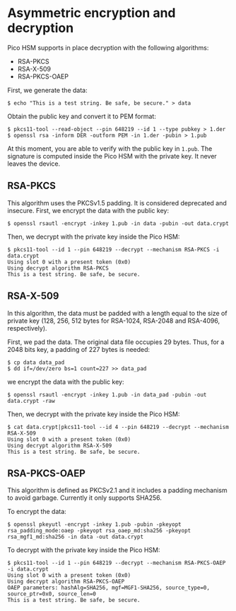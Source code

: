 # Asymmetric encryption and decryption

Pico HSM supports in place decryption with the following algorithms:
* RSA-PKCS
* RSA-X-509
* RSA-PKCS-OAEP

First, we generate the data:
```
$ echo "This is a test string. Be safe, be secure." > data
```

Obtain the public key and convert it to PEM format:
```
$ pkcs11-tool --read-object --pin 648219 --id 1 --type pubkey > 1.der
$ openssl rsa -inform DER -outform PEM -in 1.der -pubin > 1.pub
```

At this moment, you are able to verify with the public key in `1.pub`. The signature is computed inside the Pico HSM with the private key. It never leaves the device.

## RSA-PKCS
This algorithm uses the PKCSv1.5 padding. It is considered deprecated and insecure.
First, we encrypt the data with the public key:

```
$ openssl rsautl -encrypt -inkey 1.pub -in data -pubin -out data.crypt 
```

Then, we decrypt with the private key inside the Pico HSM:

``` 
$ pkcs11-tool --id 1 --pin 648219 --decrypt --mechanism RSA-PKCS -i data.crypt
Using slot 0 with a present token (0x0)
Using decrypt algorithm RSA-PKCS
This is a test string. Be safe, be secure.
```

## RSA-X-509
In this algorithm, the data must be padded with a length equal to the size of private key (128, 256, 512 bytes for RSA-1024, RSA-2048 and RSA-4096, respectively).

First, we pad the data. The original data file occupies 29 bytes. Thus, for a 2048 bits key, a padding of 227 bytes is needed:

```
$ cp data data_pad
$ dd if=/dev/zero bs=1 count=227 >> data_pad
```

we encrypt the data with the public key:

```
$ openssl rsautl -encrypt -inkey 1.pub -in data_pad -pubin -out data.crypt -raw
```

Then, we decrypt with the private key inside the Pico HSM:
```
$ cat data.crypt|pkcs11-tool --id 4 --pin 648219 --decrypt --mechanism RSA-X-509 
Using slot 0 with a present token (0x0)
Using decrypt algorithm RSA-X-509
This is a test string. Be safe, be secure.
```

## RSA-PKCS-OAEP
This algorithm is defined as PKCSv2.1 and it includes a padding mechanism to avoid garbage. Currently it only supports SHA256.

To encrypt the data:
```
$ openssl pkeyutl -encrypt -inkey 1.pub -pubin -pkeyopt rsa_padding_mode:oaep -pkeyopt rsa_oaep_md:sha256 -pkeyopt rsa_mgf1_md:sha256 -in data -out data.crypt
```

To decrypt with the private key inside the Pico HSM:
```
$ pkcs11-tool --id 1 --pin 648219 --decrypt --mechanism RSA-PKCS-OAEP -i data.crypt
Using slot 0 with a present token (0x0)
Using decrypt algorithm RSA-PKCS-OAEP
OAEP parameters: hashAlg=SHA256, mgf=MGF1-SHA256, source_type=0, source_ptr=0x0, source_len=0
This is a test string. Be safe, be secure.
```

